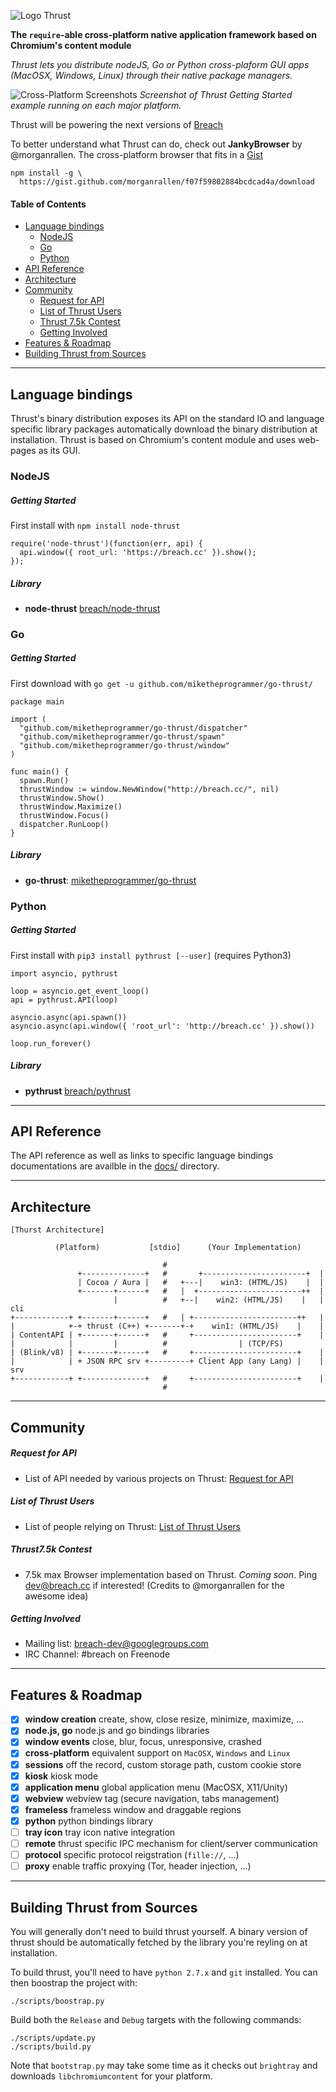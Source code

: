 ![Logo Thrust](http://i.imgur.com/DwFKI0J.png)

**The `require`-able cross-platform native application framework based on 
Chromium's content module**

*Thrust lets you distribute nodeJS, Go or Python cross-plaform GUI apps (MacOSX,
Windows, Linux) through their native package managers.*

![Cross-Platform Screenshots](http://i.imgur.com/7K98jyW.png)
*Screenshot of Thrust Getting Started example running on each major platform.*

Thrust will be powering the next versions of [Breach](http://breach.cc)

To better understand what Thrust can do, check out **JankyBrowser** by 
@morganrallen. The cross-platform browser that fits in a 
[Gist](https://gist.github.com/morganrallen/f07f59802884bcdcad4a)
```
npm install -g \
  https://gist.github.com/morganrallen/f07f59802884bcdcad4a/download
```

#### Table of Contents
- [Language bindings](#language-bindings)
  - [NodeJS](https://github.com/breach/thrust/wiki#nodejs)
  - [Go](https://github.com/breach/thrust/wiki#go)
  - [Python](https://github.com/breach/thrust/wiki#python)
- [API Reference](https://github.com/breach/thrust/wiki#api-reference)
- [Architecture](https://github.com/breach/thrust/wiki#architecture)
- [Community](https://github.com/breach/thrust/wiki#community)
  - [Request for API](https://github.com/breach/thrust/wiki#request-for-api)
  - [List of Thrust Users](https://github.com/breach/thrust/wiki#list-of-thrust-users)
  - [Thrust 7.5k Contest](https://github.com/breach/thrust/wiki#thrust75k-contest)
  - [Getting Involved](https://github.com/breach/thrust/wiki#getting-involved)
- [Features & Roadmap](https://github.com/breach/thrust/wiki#features--roadmap)
- [Building Thrust from Sources](https://github.com/breach/thrust/wiki#building-thrust-from-sources)

***
## Language bindings

Thrust's binary distribution exposes its API on the standard IO and language
 specific library packages automatically download the binary distribution at 
installation. Thrust is based on Chromium's content module and uses web-pages 
as its GUI.

### NodeJS

##### Getting Started

First install with `npm install node-thrust`

```
require('node-thrust')(function(err, api) { 
  api.window({ root_url: 'https://breach.cc' }).show();
});
```

##### Library

- **node-thrust** [breach/node-thrust](https://github.com/breach/node-thrust/)

### Go

##### Getting Started

First download with `go get -u github.com/miketheprogrammer/go-thrust/`

```
package main

import (
  "github.com/miketheprogrammer/go-thrust/dispatcher"
  "github.com/miketheprogrammer/go-thrust/spawn"
  "github.com/miketheprogrammer/go-thrust/window"
)
 
func main() {
  spawn.Run()
  thrustWindow := window.NewWindow("http://breach.cc/", nil)
  thrustWindow.Show()
  thrustWindow.Maximize()
  thrustWindow.Focus()
  dispatcher.RunLoop()
}
```

##### Library

- **go-thrust**: [miketheprogrammer/go-thrust](https://github.com/miketheprogrammer/go-thrust)

### Python

##### Getting Started

First install with `pip3 install pythrust [--user]` (requires Python3)

```
import asyncio, pythrust

loop = asyncio.get_event_loop()
api = pythrust.API(loop)

asyncio.async(api.spawn())
asyncio.async(api.window({ 'root_url': 'http://breach.cc' }).show())

loop.run_forever()
```

##### Library

- **pythrust** [breach/pythrust](https://github.com/breach/pythrust/)

***
## API Reference

The API reference as well as links to specific language bindings documentations 
are availble in the [docs/](https://github.com/breach/thrust/tree/master/docs)
 directory.

***
## Architecture

```
[Thurst Architecture]

          (Platform)           [stdio]      (Your Implementation)
                                                                          
                                  #
               +--------------+   #       +-----------------------+  | 
               | Cocoa / Aura |   #   +---|    win3: (HTML/JS)    |  |
               +-------+------+   #   |  +-----------------------++  |
                       |          #   +--|    win2: (HTML/JS)    |   | cli
+------------+ +-------+------+   #   | +-----------------------++   |
|            +-+ thrust (C++) +-------+-+    win1: (HTML/JS)    |    |
| ContentAPI | +-------+------+   #     +-----------------------+    |
|            |         |          #                | (TCP/FS)      
| (Blink/v8) | +-------+------+   #     +-----------------------+    |
|            | + JSON RPC srv +---------+ Client App (any Lang) |    | srv
+------------+ +--------------+   #     +-----------------------+    |
                                  #
```

***
## Community

##### Request for API

- List of API needed by various projects on Thrust: 
[Request for API](https://github.com/breach/thrust/wiki/Request-for-API)

##### List of Thrust Users 

- List of people relying on Thrust: 
[List of Thrust Users](https://github.com/breach/thrust/wiki/List-of-Thrust-Users)

##### Thrust7.5k Contest

- 7.5k max Browser implementation based on Thrust. *Coming soon*. Ping 
dev@breach.cc if interested! (Credits to @morganrallen for the awesome idea) 

##### Getting Involved

- Mailing list: [breach-dev@googlegroups.com](https://groups.google.com/d/forum/breach-dev)
- IRC Channel: #breach on Freenode

***
## Features & Roadmap

- [x] **window creation** create, show, close resize, minimize, maximize, ...
- [x] **node.js, go** node.js and go bindings libraries
- [x] **window events** close, blur, focus, unresponsive, crashed
- [x] **cross-platform** equivalent support on `MacOSX`, `Windows` and `Linux`
- [x] **sessions** off the record, custom storage path, custom cookie store
- [x] **kiosk** kiosk mode
- [x] **application menu** global application menu (MacOSX, X11/Unity)
- [x] **webview** webview tag (secure navigation, tabs management)
- [x] **frameless** frameless window and draggable regions
- [x] **python** python bindings library
- [ ] **tray icon** tray icon native integration
- [ ] **remote** thrust specific IPC mechanism for client/server communication
- [ ] **protocol** specific protocol reigstration (`fille://`, ...)
- [ ] **proxy** enable traffic proxying (Tor, header injection, ...)

***
## Building Thrust from Sources

You will generally don't need to build thrust yourself. A binary version of 
thrust should be automatically fetched by the library you're reyling on at 
installation.

To build thrust, you'll need to have `python 2.7.x` and `git` installed. You can 
then boostrap the project with:
```
./scripts/boostrap.py                                
```

Build both the `Release` and `Debug` targets with the following commands:
```
./scripts/update.py
./scripts/build.py
```

Note that `bootstrap.py` may take some time as it checks out `brightray` and
downloads `libchromiumcontent` for your platform.

